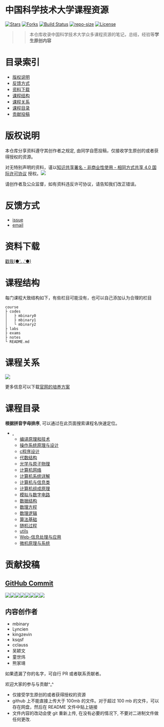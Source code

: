 
# 中国科学技术大学课程资源
[![Stars](https://img.shields.io/github/stars/USTC-Resource/USTC-Course.svg?label=Stars&style=social)](https://github.com/USTC-Resource/USTC-Course/stargazers)
[![Forks](https://img.shields.io/github/forks/USTC-Resource/USTC-Course.svg?label=Forks&style=social)](https://github.com/USTC-Resource/USTC-Course/network/members)
[![Build Status](https://travis-ci.org/CoderTonyChan/USTC-Course.svg?branch=master)](https://travis-ci.org/CoderTonyChan/USTC-Course)
[![repo-size](https://img.shields.io/github/repo-size/USTC-Resource/USTC-Course.svg)]()
[![License](https://i.creativecommons.org/l/by-nc-sa/4.0/80x15.png)](http://creativecommons.org/licenses/by-nc-sa/4.0/)

>>本仓库收录中国科学技术大学众多课程资源的笔记，总结，经验等**学生原创内容**

# 目录索引
* [版权说明](#版权说明)
* [反馈方式](#反馈方式)
* [资料下载](#资料下载)
* [课程结构](#课程结构)
* [课程关系](#课程关系)
* [课程目录](#课程目录)
* [贡献投稿](#贡献投稿)

# 版权说明
本仓库分享资料遵守其创作者之规定, 由同学自愿投稿，仅接收学生原创的或者获得授权的资源。

对无特别声明的资料，谨以[知识共享署名 - 非商业性使用 - 相同方式共享 4.0 国际许可协议](http://creativecommons.org/licenses/by-nc-sa/4.0/) 授权。![](https://i.creativecommons.org/l/by-nc-sa/4.0/80x15.png)

请创作者及公众监督，如有资料违反许可协议，请告知我们改正错误。

# 反馈方式
- [issue](https://github.com/USTC-Resource/USTC-Course/issues/new)
- <a href="mailto:&#122;huheqin1@gmail.com?subject=%E5%8F%8D%E9%A6%88%E4%B8%8E%E5%BB%BA%E8%AE%AE">email</a>

# 资料下载
[戳我(●'◡'●)](https://ustc-resource.github.io/USTC-Course)

# 课程结构
每门课程大致结构如下，有些栏目可能没有，也可以自己添加认为合理的栏目
```
course
├ codes
│   ├ mbinary0
│   ├ mbinary1
│   └ mbinary2
├ labs
├ exams
├ notes
└ README.md
```
# 课程关系
![](https://user-images.githubusercontent.com/29198767/53245024-851b1280-36e7-11e9-9d22-7ee65446c68a.png)

更多信息可以下载[官网的培养方案](https://www.teach.ustc.edu.cn/education/241.html/attachment/14-215%E8%AE%A1%E7%AE%97%E6%9C%BA%E5%AD%A6%E9%99%A2-2013)

# 课程目录
**根据拼音字母排序**, 可以通过在此页面搜索课程名快速定位。

* [.](.)
    * [编译原理和技术](./编译原理和技术)
    * [操作系统原理与设计](./操作系统原理与设计)
    * [c程序设计](./c程序设计)
    * [代数结构](./代数结构)
    * [光学与原子物理](./光学与原子物理)
    * [计算机网络](./计算机网络)
    * [计算机系统详解](./计算机系统详解)
    * [计算机与信息类](./计算机与信息类)
    * [计算机组成原理](./计算机组成原理)
    * [模拟与数字电路](./模拟与数字电路)
    * [数据结构](./数据结构)
    * [数理方程](./数理方程)
    * [数理逻辑](./数理逻辑)
    * [算法基础](./算法基础)
    * [随机过程](./随机过程)
    * [utils](./utils)
    * [Web-信息处理与应用](./Web-信息处理与应用)
    * [微机原理与系统](./微机原理与系统)

# 贡献投稿
## [GitHub Commit](https://github.com/USTC-Resource/USTC-Course/graphs/contributors)
[![](https://sourcerer.io/fame/mbinary/USTC-Resource/USTC-Course/images/0)](https://sourcerer.io/fame/mbinary/USTC-Resource/USTC-Course/links/0)[![](https://sourcerer.io/fame/mbinary/USTC-Resource/USTC-Course/images/1)](https://sourcerer.io/fame/mbinary/USTC-Resource/USTC-Course/links/1)[![](https://sourcerer.io/fame/mbinary/USTC-Resource/USTC-Course/images/2)](https://sourcerer.io/fame/mbinary/USTC-Resource/USTC-Course/links/2)[![](https://sourcerer.io/fame/mbinary/USTC-Resource/USTC-Course/images/3)](https://sourcerer.io/fame/mbinary/USTC-Resource/USTC-Course/links/3)[![](https://sourcerer.io/fame/mbinary/USTC-Resource/USTC-Course/images/4)](https://sourcerer.io/fame/mbinary/USTC-Resource/USTC-Course/links/4)[![](https://sourcerer.io/fame/mbinary/USTC-Resource/USTC-Course/images/5)](https://sourcerer.io/fame/mbinary/USTC-Resource/USTC-Course/links/5)[![](https://sourcerer.io/fame/mbinary/USTC-Resource/USTC-Course/images/6)](https://sourcerer.io/fame/mbinary/USTC-Resource/USTC-Course/links/6)[![](https://sourcerer.io/fame/mbinary/USTC-Resource/USTC-Course/images/7)](https://sourcerer.io/fame/mbinary/USTC-Resource/USTC-Course/links/7)

## 内容创作者
- mbinary
- Lyncien
- kingzevin
- ksqsf
- cclauss
- 吴颖文
- 童世炜
- 熊家靖

如果遗漏了你的名字，可自行 PR 或者联系贡献者。

欢迎大家的参与与贡献^_^
* 仅接受学生原创的或者获得授权的资源
* github 上不能直接上传大于 100mb 的文件。对于超过 100 mb 的文件，可以存在网盘，然后在 README 文件中贴上链接
* 文件内容的改动会使 git 重新上传, 在没有必要的情况下, 不要对二进制文件做任何更改.

